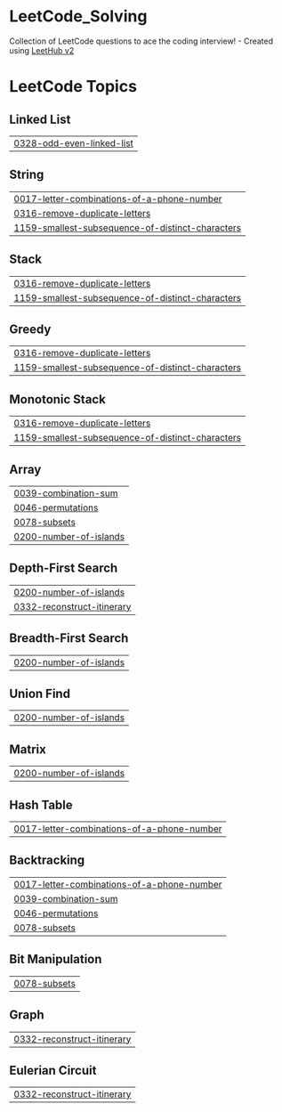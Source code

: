 # LeetCode_Solving
Collection of LeetCode questions to ace the coding interview! - Created using [LeetHub v2](https://github.com/arunbhardwaj/LeetHub-2.0)

<!---LeetCode Topics Start-->
# LeetCode Topics
## Linked List
|  |
| ------- |
| [0328-odd-even-linked-list](https://github.com/KimGiii/Algorithm/tree/master/0328-odd-even-linked-list) |
## String
|  |
| ------- |
| [0017-letter-combinations-of-a-phone-number](https://github.com/KimGiii/Algorithm/tree/master/0017-letter-combinations-of-a-phone-number) |
| [0316-remove-duplicate-letters](https://github.com/KimGiii/Algorithm/tree/master/0316-remove-duplicate-letters) |
| [1159-smallest-subsequence-of-distinct-characters](https://github.com/KimGiii/Algorithm/tree/master/1159-smallest-subsequence-of-distinct-characters) |
## Stack
|  |
| ------- |
| [0316-remove-duplicate-letters](https://github.com/KimGiii/Algorithm/tree/master/0316-remove-duplicate-letters) |
| [1159-smallest-subsequence-of-distinct-characters](https://github.com/KimGiii/Algorithm/tree/master/1159-smallest-subsequence-of-distinct-characters) |
## Greedy
|  |
| ------- |
| [0316-remove-duplicate-letters](https://github.com/KimGiii/Algorithm/tree/master/0316-remove-duplicate-letters) |
| [1159-smallest-subsequence-of-distinct-characters](https://github.com/KimGiii/Algorithm/tree/master/1159-smallest-subsequence-of-distinct-characters) |
## Monotonic Stack
|  |
| ------- |
| [0316-remove-duplicate-letters](https://github.com/KimGiii/Algorithm/tree/master/0316-remove-duplicate-letters) |
| [1159-smallest-subsequence-of-distinct-characters](https://github.com/KimGiii/Algorithm/tree/master/1159-smallest-subsequence-of-distinct-characters) |
## Array
|  |
| ------- |
| [0039-combination-sum](https://github.com/KimGiii/Algorithm/tree/master/0039-combination-sum) |
| [0046-permutations](https://github.com/KimGiii/Algorithm/tree/master/0046-permutations) |
| [0078-subsets](https://github.com/KimGiii/Algorithm/tree/master/0078-subsets) |
| [0200-number-of-islands](https://github.com/KimGiii/Algorithm/tree/master/0200-number-of-islands) |
## Depth-First Search
|  |
| ------- |
| [0200-number-of-islands](https://github.com/KimGiii/Algorithm/tree/master/0200-number-of-islands) |
| [0332-reconstruct-itinerary](https://github.com/KimGiii/Algorithm/tree/master/0332-reconstruct-itinerary) |
## Breadth-First Search
|  |
| ------- |
| [0200-number-of-islands](https://github.com/KimGiii/Algorithm/tree/master/0200-number-of-islands) |
## Union Find
|  |
| ------- |
| [0200-number-of-islands](https://github.com/KimGiii/Algorithm/tree/master/0200-number-of-islands) |
## Matrix
|  |
| ------- |
| [0200-number-of-islands](https://github.com/KimGiii/Algorithm/tree/master/0200-number-of-islands) |
## Hash Table
|  |
| ------- |
| [0017-letter-combinations-of-a-phone-number](https://github.com/KimGiii/Algorithm/tree/master/0017-letter-combinations-of-a-phone-number) |
## Backtracking
|  |
| ------- |
| [0017-letter-combinations-of-a-phone-number](https://github.com/KimGiii/Algorithm/tree/master/0017-letter-combinations-of-a-phone-number) |
| [0039-combination-sum](https://github.com/KimGiii/Algorithm/tree/master/0039-combination-sum) |
| [0046-permutations](https://github.com/KimGiii/Algorithm/tree/master/0046-permutations) |
| [0078-subsets](https://github.com/KimGiii/Algorithm/tree/master/0078-subsets) |
## Bit Manipulation
|  |
| ------- |
| [0078-subsets](https://github.com/KimGiii/Algorithm/tree/master/0078-subsets) |
## Graph
|  |
| ------- |
| [0332-reconstruct-itinerary](https://github.com/KimGiii/Algorithm/tree/master/0332-reconstruct-itinerary) |
## Eulerian Circuit
|  |
| ------- |
| [0332-reconstruct-itinerary](https://github.com/KimGiii/Algorithm/tree/master/0332-reconstruct-itinerary) |
<!---LeetCode Topics End-->